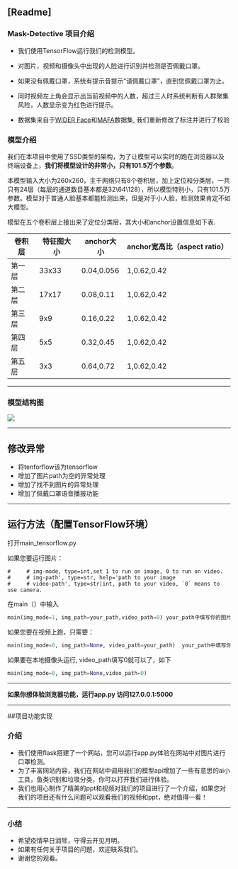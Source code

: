 ## [Readme]
### Mask-Detective 项目介绍

- 我们使用TensorFlow运行我们的检测模型。
- 对图片，视频和摄像头中出现的人脸进行识别并检测是否佩戴口罩。
- 如果没有佩戴口罩，系统有提示音提示“请佩戴口罩”，直到您佩戴口罩为止。
- 同时视频左上角会显示出当前视频中的人数，超过三人时系统判断有人群聚集风险，人数显示变为红色进行提示。


- 数据集来自于[WIDER Face](http://shuoyang1213.me/WIDERFACE/)和[MAFA](http://www.escience.cn/people/geshiming/mafa.html)数据集, 我们重新修改了标注并进行了校验

### 模型介绍

我们在本项目中使用了SSD类型的架构，为了让模型可以实时的跑在浏览器以及终端设备上，**我们将模型设计的非常小，只有101.5万个参数**。

本模型输入大小为260x260，主干网络只有8个卷积层，加上定位和分类层，一共只有24层（每层的通道数目基本都是32\64\128），所以模型特别小，只有101.5万参数。模型对于普通人脸基本都能检测出来，但是对于小人脸，检测效果肯定不如大模型。

模型在五个卷积层上接出来了定位分类层，其大小和anchor设置信息如下表.

| 卷积层 | 特征图大小 | anchor大小 | anchor宽高比（aspect ratio） |
| ------ | ---------- | ---------- | ---------------------------- |
| 第一层 | 33x33      | 0.04,0.056 | 1,0.62,0.42                  |
| 第二层 | 17x17      | 0.08,0.11  | 1,0.62,0.42                  |
| 第三层 | 9x9        | 0.16,0.22  | 1,0.62,0.42                  |
| 第四层 | 5x5        | 0.32,0.45  | 1,0.62,0.42                  |
| 第五层 | 3x3        | 0.64,0.72  | 1,0.62,0.42                  |

---
### 模型结构图

![](D:\python_work\project\newpro\Face_Mask2.0\img\face_mask_detection.hdf5.png)

---



修改异常
---

 - 将tenforflow该为tensorflow
- 增加了图片path为空的异常处理
- 增加了找不到图片的异常处理
- 增加了佩戴口罩语音播报功能

---
运行方法（配置TensorFlow环境）
---
打开main_tensorflow.py

如果您要运行图片：

```
#     # img-mode, type=int,set 1 to run on image, 0 to run on video.
#     # img-path', type=str, help='path to your image
#     # video-path', type=str|int, path to your video, `0` means to use camera.
```

在main（）中输入

```python
main(img_mode=1, img_path=your_path,video_path=0) your_path中填写你的图片地址
```


如果您要在视频上跑，只需要：

```python
main(img_mode=0, img_path=None, video_path=your_path)  your_path中填写你的视频地址
```



如果要在本地摄像头运行, video_path填写0就可以了，如下

```python
main(img_mode=0, img_path=None,video_path=0)
```
---

**如果你想体验浏览器功能，运行app.py
访问127.0.0.1:5000**

---
##项目功能实现

### 介绍

- 我们使用flask搭建了一个网站，您可以运行app.py体验在网站中对图片进行口罩检测。
- 为了丰富网站内容，我们在网站中调用我们的模型api增加了一些有意思的ai小工具，鱼类识别和垃圾分类，你可以打开我们进行体验。
- 我们也用心制作了精美的ppt和视频对我们的项目进行了一个介绍，如果您对我们的项目还有什么问题可以观看我们的视频和ppt，绝对值得一看！

---
### 小结

- 希望疫情早日消除，守得云开见月明。
- 如果有任何关于项目的问题，欢迎联系我们。
- 谢谢您的观看。





